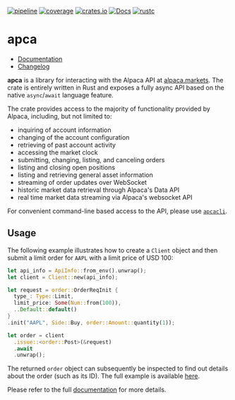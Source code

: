 [![pipeline](https://github.com/d-e-s-o/apca/actions/workflows/test.yml/badge.svg?branch=main)](https://github.com/d-e-s-o/apca/actions/workflows/test.yml)
[![coverage](https://codecov.io/gh/d-e-s-o/apca/branch/main/graph/badge.svg)](https://codecov.io/gh/d-e-s-o/apca)
[![crates.io](https://img.shields.io/crates/v/apca.svg)](https://crates.io/crates/apca)
[![Docs](https://docs.rs/apca/badge.svg)](https://docs.rs/apca)
[![rustc](https://img.shields.io/badge/rustc-1.63+-blue.svg)](https://blog.rust-lang.org/2022/08/11/Rust-1.63.0.html)

apca
====

- [Documentation][docs-rs]
- [Changelog](CHANGELOG.md)

**apca** is a library for interacting with the Alpaca API at
[alpaca.markets][]. The crate is entirely written in Rust and exposes a
fully async API based on the native `async`/`await` language feature.

The crate provides access to the majority of functionality provided by
Alpaca, including, but not limited to:
- inquiring of account information
- changing of the account configuration
- retrieving of past account activity
- accessing the market clock
- submitting, changing, listing, and canceling orders
- listing and closing open positions
- listing and retrieving general asset information
- streaming of order updates over WebSocket
- historic market data retrieval through Alpaca's Data API
- real time market data streaming via Alpaca's websocket API

For convenient command-line based access to the API, please use
[`apcacli`][apcacli].


Usage
-----

The following example illustrates how to create a `Client` object and
then submit a limit order for `AAPL` with a limit price of USD 100:
```rust
let api_info = ApiInfo::from_env().unwrap();
let client = Client::new(api_info);

let request = order::OrderReqInit {
  type_: Type::Limit,
  limit_price: Some(Num::from(100)),
  ..Default::default()
}
.init("AAPL", Side::Buy, order::Amount::quantity(1));

let order = client
  .issue::<order::Post>(&request)
  .await
  .unwrap();
```

The returned `order` object can subsequently be inspected to find out
details about the order (such as its ID). The full example is available
[here][example-order].

Please refer to the full [documentation][docs-rs] for more details.


[example-order]: examples/order.rs
[docs-rs]: https://docs.rs/crate/apca
[alpaca.markets]: https://alpaca.markets
[apcacli]: https://crates.io/crates/apcacli
[polyio]: https://crates.io/crates/polyio

